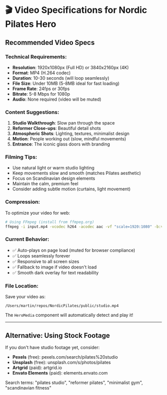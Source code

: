 # 🎬 Video Specifications for Nordic Pilates Hero

## Recommended Video Specs

### Technical Requirements:
- **Resolution**: 1920x1080px (Full HD) or 3840x2160px (4K)
- **Format**: MP4 (H.264 codec)
- **Duration**: 10-30 seconds (will loop seamlessly)
- **File Size**: Under 10MB (5-8MB ideal for fast loading)
- **Frame Rate**: 24fps or 30fps
- **Bitrate**: 5-8 Mbps for 1080p
- **Audio**: None required (video will be muted)

### Content Suggestions:
1. **Studio Walkthrough**: Slow pan through the space
2. **Reformer Close-ups**: Beautiful detail shots
3. **Atmospheric Shots**: Lighting, textures, minimalist design
4. **Motion**: People working out (slow, mindful movements)
5. **Entrance**: The iconic glass doors with branding

### Filming Tips:
- Use natural light or warm studio lighting
- Keep movements slow and smooth (matches Pilates aesthetic)
- Focus on Scandinavian design elements
- Maintain the calm, premium feel
- Consider adding subtle motion (curtains, light movement)

### Compression:
To optimize your video for web:

```bash
# Using FFmpeg (install from ffmpeg.org)
ffmpeg -i input.mp4 -vcodec h264 -acodec aac -vf "scale=1920:1080" -b:v 6M -movflags +faststart public/studio.mp4
```

### Current Behavior:
- ✅ Auto-plays on page load (muted for browser compliance)
- ✅ Loops seamlessly forever
- ✅ Responsive to all screen sizes
- ✅ Fallback to image if video doesn't load
- ✅ Smooth dark overlay for text readability

### File Location:
Save your video as:
```
/Users/martin/repos/NordicPilates/public/studio.mp4
```

The `HeroMedia` component will automatically detect and play it!

---

## Alternative: Using Stock Footage

If you don't have studio footage yet, consider:
- **Pexels** (free): pexels.com/search/pilates%20studio
- **Unsplash** (free): unsplash.com/s/photos/pilates
- **Artgrid** (paid): artgrid.io
- **Envato Elements** (paid): elements.envato.com

Search terms: "pilates studio", "reformer pilates", "minimalist gym", "scandinavian fitness"

